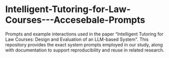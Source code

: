 # Intelligent-Tutoring-for-Law-Courses---Accesebale-Prompts
Prompts and example interactions used in the paper “Intelligent Tutoring for Law Courses: Design and Evaluation of an LLM-based System". This repository provides the exact system prompts employed in our study, along with documentation to support reproducibility and reuse in related research.
